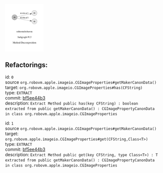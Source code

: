 <img src=subgraph_atomic_13.svg width=25%>

## Refactorings:

id: `0`\
source `org.robovm.apple.imageio.CGImageProperties#getMakerCanonData()`\
target: `org.robovm.apple.imageio.CGImageProperties#has(CFString)`\
type: `EXTRACT`\
commit: [bf5ee44b3](https://github.com/robovm/robovm/commit/bf5ee44b3b576e01ab09cae9f50300417b01dc07)\
description: `Extract Method public has(key CFString) : boolean extracted from public getMakerCanonData() : CGImagePropertyCanonData in class org.robovm.apple.imageio.CGImageProperties`

id: `1`\
source `org.robovm.apple.imageio.CGImageProperties#getMakerCanonData()`\
target: `org.robovm.apple.imageio.CGImageProperties#get(CFString,Class<T>)`\
type: `EXTRACT`\
commit: [bf5ee44b3](https://github.com/robovm/robovm/commit/bf5ee44b3b576e01ab09cae9f50300417b01dc07)\
description: `Extract Method public get(key CFString, type Class<T>) : T extracted from public getMakerCanonData() : CGImagePropertyCanonData in class org.robovm.apple.imageio.CGImageProperties`

